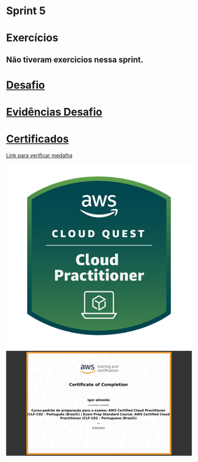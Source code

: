 # Sprint 5

# Exercícios
## Não tiveram exercicios nessa sprint.
# [Desafio](https://github.com/EA-Igor/Programa-de-Bolsas-Compass-Data-Analytics---AWS/tree/main/Sprint%205/Desafio)
# [Evidências Desafio](https://github.com/EA-Igor/Programa-de-Bolsas-Compass-Data-Analytics---AWS/tree/main/Sprint%205/Evidenciasc)
# [Certificados](https://github.com/EA-Igor/Programa-de-Bolsas-Compass-Data-Analytics---AWS/tree/main/Sprint%205/Certificados)
[Link para verificar medalha](https://www.credly.com/badges/0f29ae57-3a17-4399-a6c2-1b5edf1e7a22/public_url)

![Certificado AWS Skill Builder](https://github.com/EA-Igor/Programa-de-Bolsas-Compass-Data-Analytics---AWS/blob/main/Sprint%205/Certificados/aws-cloud-quest-cloud-practitioner.png)
![Certificado AWS Skill Builder](https://github.com/EA-Igor/Programa-de-Bolsas-Compass-Data-Analytics---AWS/blob/main/Sprint%205/Certificados/imagem_2024-07-01_155253134.png)
